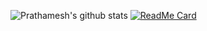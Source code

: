 ![Prathamesh's github stats](https://github-readme-stats.vercel.app/api?username=prathamesh22davande&theme=dark&show_icons=true)
[![ReadMe Card](https://github-readme-stats.vercel.app/api/pin/?username=prathamesh22davande&repo=https://github.com/prathamesh22davande/todoapp)](https://github.com/prathamesh22davande/todoapp)
